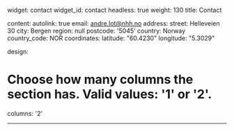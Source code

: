 widget: contact
widget_id: contact
headless: true
weight: 130
title: Contact

content:
    autolink: true
    email: andre.lot@nhh.no
    address:
      street: Helleveien 30
      city: Bergen
      region: null
      postcode: '5045'
      country: Norway
      country_code: NOR
    coordinates:
      latitude: "60.4230"
      longitude: "5.3029"

design:
  # Choose how many columns the section has. Valid values: '1' or '2'.
  columns: '2'


---
